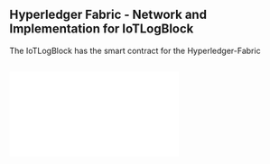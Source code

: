 ## Hyperledger Fabric - Network and Implementation for IoTLogBlock
The IoTLogBlock has the smart contract for the Hyperledger-Fabric

##
![HyperLedger](./Hyperledger-Fabric/Fabric_Network.pdf)
